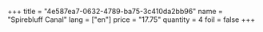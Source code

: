 +++
title = "4e587ea7-0632-4789-ba75-3c410da2bb96"
name = "Spirebluff Canal"
lang = ["en"]
price = "17.75"
quantity = 4
foil = false
+++
